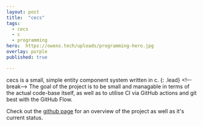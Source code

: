 ```yaml
---
layout: post
title:  "cecs"
tags:
  - cecs
  - c
  - programming
hero:  https://owens.tech/uploads/programming-hero.jpg
overlay: purple
published: true

---
```

cecs is a small, simple entity component system written in c.
{: .lead}
<!–-break-–>
The goal of the project is to be small and managable in terms of the actual
code-base itself, as well as to utilise CI via GitHub actions and git best
with the GitHub Flow.

Check out the [github page][cecs-gh] for an overview of the project as well as
it's current status.

[cecs-gh]:     https://github.com/MatthewOwens/cecs
